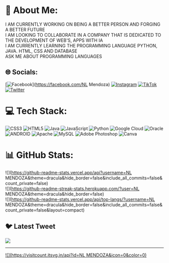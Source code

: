 # 💫 About Me:
I AM CURRENTLY WORKING ON BEING A BETTER PERSON AND FORGING A BETTER FUTURE<br>I AM LOOKING TO COLLABORATE IN A COMPANY THAT IS DEDICATED TO THE DEVELOPMENT OF WEB'S, APPS WITH IA<br>I AM CURRENTLY LEARNING THE PROGRAMMING LANGUAGE PYTHON, JAVA. HTML, CSS AND DATABASE<br>ASK ME ABOUT PROGRAMMING LANGUAGES


## 🌐 Socials:
[![Facebook](https://img.shields.io/badge/Facebook-%231877F2.svg?logo=Facebook&logoColor=white)](https://facebook.com/NL Mendoza) [![Instagram](https://img.shields.io/badge/Instagram-%23E4405F.svg?logo=Instagram&logoColor=white)](https://instagram.com/nl_code17) [![TikTok](https://img.shields.io/badge/TikTok-%23000000.svg?logo=TikTok&logoColor=white)](https://tiktok.com/@nl_code) [![Twitter](https://img.shields.io/badge/Twitter-%231DA1F2.svg?logo=Twitter&logoColor=white)](https://twitter.com/nicko_senpai_17) 

# 💻 Tech Stack:
![CSS3](https://img.shields.io/badge/css3-%231572B6.svg?style=for-the-badge&logo=css3&logoColor=white) ![HTML5](https://img.shields.io/badge/html5-%23E34F26.svg?style=for-the-badge&logo=html5&logoColor=white) ![Java](https://img.shields.io/badge/java-%23ED8B00.svg?style=for-the-badge&logo=java&logoColor=white) ![JavaScript](https://img.shields.io/badge/javascript-%23323330.svg?style=for-the-badge&logo=javascript&logoColor=%23F7DF1E) ![Python](https://img.shields.io/badge/python-3670A0?style=for-the-badge&logo=python&logoColor=ffdd54) ![Google Cloud](https://img.shields.io/badge/Google%20Cloud-%234285F4.svg?style=for-the-badge&logo=google-cloud&logoColor=white) ![Oracle](https://img.shields.io/badge/Oracle-F80000?style=for-the-badge&logo=oracle&logoColor=white) ![ANDROID](https://img.shields.io/badge/android-%2320232a.svg?style=for-the-badge&logo=android&logoColor=%a4c639) ![Apache](https://img.shields.io/badge/apache-%23D42029.svg?style=for-the-badge&logo=apache&logoColor=white) ![MySQL](https://img.shields.io/badge/mysql-%2300f.svg?style=for-the-badge&logo=mysql&logoColor=white) ![Adobe Photoshop](https://img.shields.io/badge/adobephotoshop-%2331A8FF.svg?style=for-the-badge&logo=adobephotoshop&logoColor=white) ![Canva](https://img.shields.io/badge/Canva-%2300C4CC.svg?style=for-the-badge&logo=Canva&logoColor=white)
# 📊 GitHub Stats:
![](https://github-readme-stats.vercel.app/api?username=NL MENDOZA&theme=dracula&hide_border=false&include_all_commits=false&count_private=false)<br/>
![](https://github-readme-streak-stats.herokuapp.com/?user=NL MENDOZA&theme=dracula&hide_border=false)<br/>
![](https://github-readme-stats.vercel.app/api/top-langs/?username=NL MENDOZA&theme=dracula&hide_border=false&include_all_commits=false&count_private=false&layout=compact)

## 🐦 Latest Tweet
[![](https://gtce.itsvg.in/api?username=nicko_senpai_17)](https://github.com/VishwaGauravIn/github-twitter-card-embed)

---
[![](https://visitcount.itsvg.in/api?id=NL MENDOZA&icon=0&color=0)](https://visitcount.itsvg.in)

<!-- Proudly created with GPRM ( https://gprm.itsvg.in ) -->
